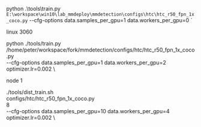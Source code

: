 python .\tools\train.py `
E:\workspace\win10\lab_mmdeploy\mmdetection\configs\htc\htc_r50_fpn_1x_coco.py `
--cfg-options data.samples_per_gpu=1 data.workers_per_gpu=0 `

linux 3060

python ./tools/train.py \
/home/peter/workspace/fork/mmdetection/configs/htc/htc_r50_fpn_1x_coco.py \
--cfg-options data.samples_per_gpu=1 data.workers_per_gpu=2 \
optimizer.lr=0.002 \

node 1

./tools/dist_train.sh \
configs/htc/htc_r50_fpn_1x_coco.py \
8 \
--cfg-options data.samples_per_gpu=10 data.workers_per_gpu=4 \
optimizer.lr=0.002 \
